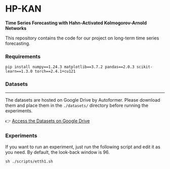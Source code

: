 # HP-KAN
**Time Series Forecasting with Hahn-Activated Kolmogorov-Arnold Networks**

This repository contains the code for our project on long-term time series forecasting.

### Requirements
<pre><code>pip install numpy==1.24.3 matplotlib==3.7.2 pandas==2.0.3 scikit-learn==1.3.0 torch==2.4.1+cu121 </code></pre>

### Datasets
------
The datasets are hosted on Google Drive by Autoformer. Please download them and place them in the `./datasets/` directory before running the experiments.

👉 [Access the Datasets on Google Drive](https://drive.google.com/drive/folders/1ZOYpTUa82_jCcxIdTmyr0LXQfvaM9vIy)

### Experiments
If you want to run an experiment, just run the following script and edit it as you need. By default, the look-back window is 96.
<pre><code>sh ./scripts/etth1.sh</code></pre>
